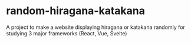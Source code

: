 # random-hiragana-katakana
A project to make a website displaying hiragana or katakana randomly for studying 3 major frameworks (React, Vue, Svelte)
